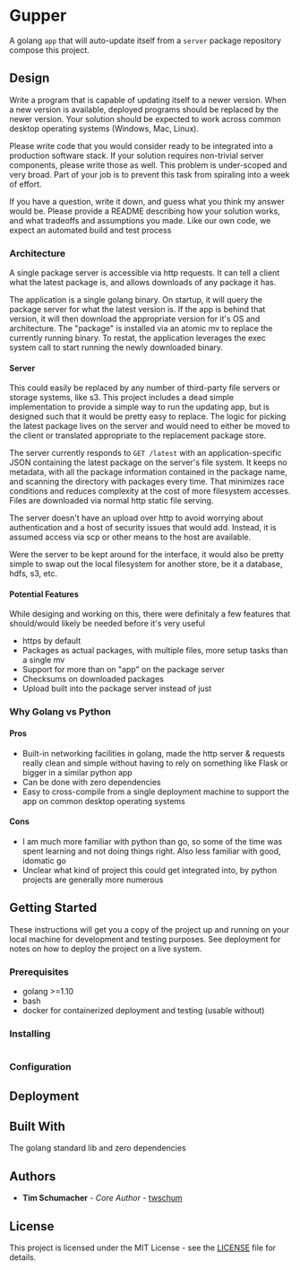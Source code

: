 # Gupper

A golang `app` that will auto-update itself from a `server` package repository compose this project.

## Design

Write a program that is capable of updating itself to a newer version. When a new version is available, deployed programs should be replaced by the newer version. Your solution should be expected to work across common desktop operating systems (Windows, Mac, Linux).

Please write code that you would consider ready to be integrated into a production software stack. If your solution requires non-trivial server components, please write those as well. This problem is under-scoped and very broad. Part of your job is to prevent this task from spiraling into a week of effort.

If you have a question, write it down, and guess what you think my answer would be. Please provide a README describing how your solution works, and what tradeoffs and assumptions you made. Like our own code, we expect an automated build and test process

### Architecture

A single package server is accessible via http requests. It can tell a client what the latest package is, and allows downloads of any package it has.

The application is a single golang binary. On startup, it will query the package server for what the latest version is. If the app is behind that version, it will then download the appropriate version for it's OS and architecture. The "package" is installed via an atomic mv to replace the currently running binary. To restat, the application leverages the exec system call to start running the newly downloaded binary.


#### Server

This could easily be replaced by any number of third-party file servers or storage systems, like s3. This project includes a dead simple implementation to provide a simple way to run the updating app, but is designed such that it would be pretty easy to replace. The logic for picking the latest package lives on the server and would need to either be moved to the client or translated appropriate to the replacement package store.

The server currently responds to `GET /latest` with an application-specific JSON containing the latest package on the server's file system. It keeps no metadata, with all the package information contained in the package name, and scanning the directory with packages every time. That minimizes race conditions and reduces complexity at the cost of more filesystem accesses. Files are downloaded via normal http static file serving.

The server doesn't have an upload over http to avoid worrying about authentication and a host of security issues that would add. Instead, it is assumed access via scp or other means to the host are available.

Were the server to be kept around for the interface, it would also be pretty simple to swap out the local filesystem for another store, be it a database, hdfs, s3, etc.

#### Potential Features

While desiging and working on this, there were definitaly a few features that should/would likely be needed before it's very useful
* https by default
* Packages as actual packages, with multiple files, more setup tasks than a single mv
* Support for more than on "app" on the package server
* Checksums on downloaded packages
* Upload built into the package server instead of just

### Why Golang vs Python

#### Pros
* Built-in networking facilities in golang, made the http server & requests really clean and simple without having to rely on something like Flask or bigger in a similar python app
* Can be done with zero dependencies
* Easy to cross-compile from a single deployment machine to support the app on common desktop operating systems

#### Cons
* I am much more familiar with python than go, so some of the time was spent learning and not doing things right. Also less familiar with good, idomatic go
* Unclear what kind of project this could get integrated into, by python projects are generally more numerous

## Getting Started

These instructions will get you a copy of the project up and running on your local machine for development and testing purposes. See deployment for notes on how to deploy the project on a live system.

### Prerequisites

* golang >=1.10
* bash
* docker for containerized deployment and testing (usable without)

### Installing

```
```

### Configuration



## Deployment


## Built With

The golang standard lib and zero dependencies

## Authors

* **Tim Schumacher** - *Core Author* - [twschum](https://github.com/twschum)

## License

This project is licensed under the MIT License - see the [LICENSE](LICENSE) file for details.
